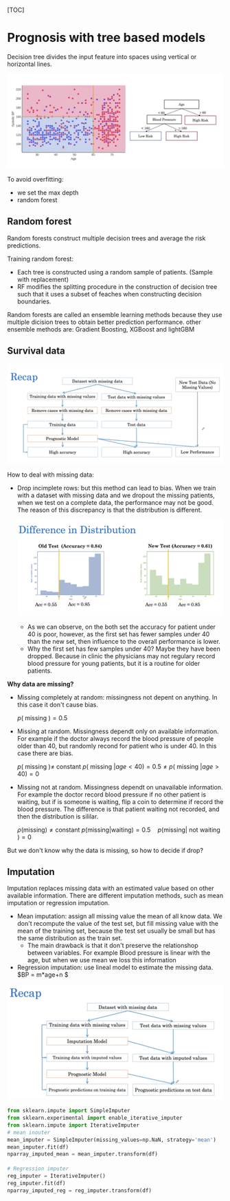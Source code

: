 [TOC]

# Prognosis with tree based models

Decision tree divides the input feature into spaces using vertical or horizontal lines.

![image-20200428225632938](Decision-tree.png)

To avoid overfitting: 

- we set the max depth
- random forest

## Random forest

Random forests construct multiple decision trees and average the risk predictions.

Training random forest:

- Each tree is constructed using a random sample of patients. (Sample with replacement)
- RF modifies the splitting procedure in the construction of decision tree such that it uses a subset of feaches when constructing decision boundaries.

Random forests are called an ensemble learning methods because they use multiple dicision trees to obtain better prediction performance. other ensemble methods are: Gradient Boosting, XGBoost and lightGBM



## Survival data



![image-20200429200129347](figures/different_distribution.png)

How to deal with missing data:

- Drop incimplete rows: but this method can lead to bias. When we train with a dataset with missing data and we dropout the missing patients, when we test on a complete data, the performance may not be good. The reason of this discrepancy is that the distribution is different.

  ![image-20200429200514965](figures/different_distribution2.png)

  - As we can observe, on the both set the accuracy for patient under 40 is poor, however, as the first set has fewer samples under 40 than the new set, then influence to the overall performance is lower.
  - Why the first set has few samples under 40? Maybe they have been dropped. Because in clinic the physicians may not regulary record blood pressure for young patients,  but it is a routine for older patients.

**Why data are missing?**

- Missing completely at random: missingness not depent on anything. In this case it don't cause bias.

  $p(\text { missing }) = 0.5$ 

- Missing at random. Missingness dependt only on available information. For example if the doctor always record the blood pressure of people older than 40, but randomly recond for patient who is under 40. In this case there are bias.

  $p(\text { missing }) \neq$ constant
  $p(\text { missing } | a g e<40)=0.5 \neq p(\text { missing } | a g e>40)=0$

- Missing not at random. Missingness dependt on unavailable information. For example the doctor record blood pressure if no other patient is waiting, but if is someone is waiting, flip a coin to determine if record the blood pressure. The difference is that patient waiting not recorded, and then the distribution is sililar.

  $\rho(\mathrm{missing}) \neq \mathrm{constant}$
  $p(\mathrm{missing} | \mathrm{waiting})=0.5 \quad p(\mathrm{missing} | \text { not waiting })=0$

But we don't know why the data is missing, so how to decide if drop?

## Imputation

Imputation replaces missing data with an estimated value based on other available information. There are different imputation methods, such as mean imputation or regression imputation.

- Mean imputation: assign all missing value the mean of all know data. We don't recompute the value of the test set, but fill missing value with the mean of the training set, because the test set usually be small but has the same distribution as the train set.
  - The main drawback is that it don't preserve the relationshop between variables. For example Blood pressure is linear with the age, but when we use mean we loss this information
- Regression imputation: use lineal model to estimate the missing data. $BP = m*age+n $

![image-20200429221824471](figures/imputation.png)



```python
from sklearn.impute import SimpleImputer
from sklearn.experimental import enable_iterative_imputer
from sklearn.impute import IterativeImputer
# mean inouter
mean_imputer = SimpleImputer(missing_values=np.NaN, strategy='mean')
mean_imputer.fit(df)
nparray_imputed_mean = mean_imputer.transform(df)

# Regression imputer
reg_imputer = IterativeImputer()
reg_imputer.fit(df)
nparray_imputed_reg = reg_imputer.transform(df)
```

